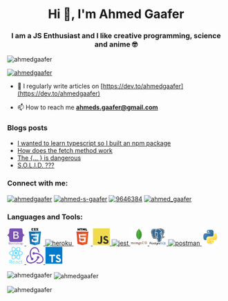 <h1 align="center">Hi 👋, I'm Ahmed Gaafer</h1>
<h3 align="center">I am a JS Enthusiast and I like creative programming, science and anime 🤓</h3>

<p align="left"> <img src="https://komarev.com/ghpvc/?username=ahmedgaafer&label=Profile%20views&color=0eb42f&style=flat" alt="ahmedgaafer" /> </p>

<p align="left"> <a href="https://github.com/ryo-ma/github-profile-trophy"><img src="https://github-profile-trophy.vercel.app/?username=ahmedgaafer" alt="ahmedgaafer" /></a> </p>

- 📝 I regularly write articles on [https://dev.to/ahmedgaafer](https://dev.to/ahmedgaafer)

- 📫 How to reach me **ahmeds.gaafer@gmail.com**

### Blogs posts
<!-- BLOG-POST-LIST:START -->
- [I wanted to learn typescript so I built an npm package](https://dev.to/ahmedgaafer/i-wanted-to-learn-typescript-so-i-built-an-npm-package-58fh)
- [How does the fetch method work](https://dev.to/ahmedgaafer/how-does-the-fetch-method-works-39om)
- [The {... } is dangerous](https://dev.to/ahmedgaafer/the-is-dangerous-che)
- [S.O.L.I.D.    ???](https://dev.to/ahmedgaafer/solid--26c6)
<!-- BLOG-POST-LIST:END -->

<h3 align="left">Connect with me:</h3>
<p align="left">
<a href="https://dev.to/ahmedgaafer" target="blank"><img align="center" src="https://raw.githubusercontent.com/rahuldkjain/github-profile-readme-generator/master/src/images/icons/Social/devto.svg" alt="ahmedgaafer" height="30" width="40" /></a>
<a href="https://linkedin.com/in/ahmed-s-gaafer" target="blank"><img align="center" src="https://raw.githubusercontent.com/rahuldkjain/github-profile-readme-generator/master/src/images/icons/Social/linked-in-alt.svg" alt="ahmed-s-gaafer" height="30" width="40" /></a>
<a href="https://stackoverflow.com/users/9646384" target="blank"><img align="center" src="https://raw.githubusercontent.com/rahuldkjain/github-profile-readme-generator/master/src/images/icons/Social/stack-overflow.svg" alt="9646384" height="30" width="40" /></a>
<a href="https://www.leetcode.com/ahmed_gaafer" target="blank"><img align="center" src="https://raw.githubusercontent.com/rahuldkjain/github-profile-readme-generator/master/src/images/icons/Social/leet-code.svg" alt="ahmed_gaafer" height="30" width="40" /></a>
</p>

<h3 align="left">Languages and Tools:</h3>
<p align="left"> <a href="https://getbootstrap.com" target="_blank" rel="noreferrer"> <img src="https://raw.githubusercontent.com/devicons/devicon/master/icons/bootstrap/bootstrap-plain-wordmark.svg" alt="bootstrap" width="40" height="40"/> </a> <a href="https://www.w3schools.com/css/" target="_blank" rel="noreferrer"> <img src="https://raw.githubusercontent.com/devicons/devicon/master/icons/css3/css3-original-wordmark.svg" alt="css3" width="40" height="40"/> </a> <a href="https://heroku.com" target="_blank" rel="noreferrer"> <img src="https://www.vectorlogo.zone/logos/heroku/heroku-icon.svg" alt="heroku" width="40" height="40"/> </a> <a href="https://www.w3.org/html/" target="_blank" rel="noreferrer"> <img src="https://raw.githubusercontent.com/devicons/devicon/master/icons/html5/html5-original-wordmark.svg" alt="html5" width="40" height="40"/> </a> <a href="https://developer.mozilla.org/en-US/docs/Web/JavaScript" target="_blank" rel="noreferrer"> <img src="https://raw.githubusercontent.com/devicons/devicon/master/icons/javascript/javascript-original.svg" alt="javascript" width="40" height="40"/> </a> <a href="https://jestjs.io" target="_blank" rel="noreferrer"> <img src="https://www.vectorlogo.zone/logos/jestjsio/jestjsio-icon.svg" alt="jest" width="40" height="40"/> </a> <a href="https://www.mongodb.com/" target="_blank" rel="noreferrer"> <img src="https://raw.githubusercontent.com/devicons/devicon/master/icons/mongodb/mongodb-original-wordmark.svg" alt="mongodb" width="40" height="40"/> </a> <a href="https://www.postgresql.org" target="_blank" rel="noreferrer"> <img src="https://raw.githubusercontent.com/devicons/devicon/master/icons/postgresql/postgresql-original-wordmark.svg" alt="postgresql" width="40" height="40"/> </a> <a href="https://postman.com" target="_blank" rel="noreferrer"> <img src="https://www.vectorlogo.zone/logos/getpostman/getpostman-icon.svg" alt="postman" width="40" height="40"/> </a> <a href="https://www.python.org" target="_blank" rel="noreferrer"> <img src="https://raw.githubusercontent.com/devicons/devicon/master/icons/python/python-original.svg" alt="python" width="40" height="40"/> </a> <a href="https://reactjs.org/" target="_blank" rel="noreferrer"> <img src="https://raw.githubusercontent.com/devicons/devicon/master/icons/react/react-original-wordmark.svg" alt="react" width="40" height="40"/> </a> <a href="https://redux.js.org" target="_blank" rel="noreferrer"> <img src="https://raw.githubusercontent.com/devicons/devicon/master/icons/redux/redux-original.svg" alt="redux" width="40" height="40"/> </a> <a href="https://www.typescriptlang.org/" target="_blank" rel="noreferrer"> <img src="https://raw.githubusercontent.com/devicons/devicon/master/icons/typescript/typescript-original.svg" alt="typescript" width="40" height="40"/> </a> </p>

<p><img align="left" src="https://github-readme-stats.vercel.app/api/top-langs?username=ahmedgaafer&show_icons=true&theme=dark&locale=en&layout=compact" alt="ahmedgaafer" /></p>

<p>&nbsp;<img align="center" src="https://github-readme-stats.vercel.app/api?username=ahmedgaafer&show_icons=true&theme=dark&locale=en" alt="ahmedgaafer" /></p>

<p><img align="center" src="https://github-readme-streak-stats.herokuapp.com/?user=ahmedgaafer&theme=dark" alt="ahmedgaafer" /></p>
